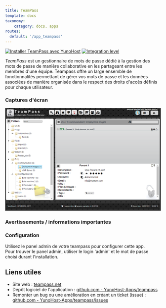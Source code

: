 ```yaml
---
title: TeamPass
template: docs
taxonomy:
    category: docs, apps
routes:
  default: '/app_teampass'
---
```


[![Installer TeamPass avec YunoHost](https://install-app.yunohost.org/install-with-yunohost.svg)](https://install-app.yunohost.org/?app=teampass) [![Integration level](https://dash.yunohost.org/integration/teampass.svg)](https://dash.yunohost.org/appci/app/teampass)

*TeamPass* est un gestionnaire de mots de passe dédié à la gestion des mots de passe de manière collaborative en les partageant entre les membres d'une équipe. Teampass offre un large ensemble de fonctionnalités permettant de gérer vos mots de passe et les données associées de manière organisée dans le respect des droits d'accès définis pour chaque utilisateur.

### Captures d'écran

![Capture d'écran de Teampass](https://github.com/YunoHost-Apps/teampass_ynh/blob/master/doc/screenshots/screenshot.png)

### Avertissements / informations importantes

### Configuration

Utilisez le panel admin de votre teampass pour configurer cette app.  
Pour trouver le panel admin, utiliser le login 'admin' et le mot de passe choisi durant l'installation.

## Liens utiles

+ Site web : [teampass.net](https://teampass.net/)
+ Dépôt logiciel de l'application : [github.com - YunoHost-Apps/teampass](https://github.com/YunoHost-Apps/teampass_ynh)
+ Remonter un bug ou une amélioration en créant un ticket (issue) : [github.com - YunoHost-Apps/teampass/issues](https://github.com/YunoHost-Apps/teampass_ynh/issues)
